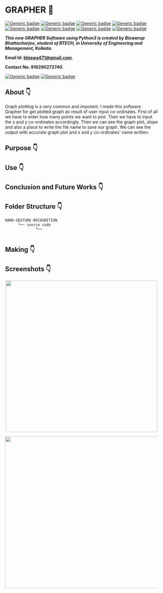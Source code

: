 # GRAPHER :star_struck: 

[![Generic badge](https://img.shields.io/badge/hand%20-gesture-red)](https://shields.io/) [![Generic badge](https://img.shields.io/badge/advance-Python3-yellowgreen)](https://shields.io/) [![Generic badge](https://img.shields.io/badge/module-numpy-ff69b4)](https://shields.io/) [![Generic badge](https://img.shields.io/badge/module%20-cv2-success)](https://shields.io/) [![Generic badge](https://img.shields.io/badge/computer-vision-blueviolet)](https://shields.io/) [![Generic badge](https://img.shields.io/badge/module-math-critical)](https://shields.io/) [![Generic badge](https://img.shields.io/badge/python-3.6-green)](https://shields.io/) [![Generic badge](https://img.shields.io/badge/pycharm-2019.3.5-blue)](https://shields.io/)
<br>

***This new GRAPHER Software using Python3 is created by Biswarup Bhattacharjee, student of BTECH, in University of Engineering and Management, Kolkata.***

**Email Id: bbiswa471@gmail.com.** 

**Contact No: 916290272740.** 

[![Generic badge](https://img.shields.io/badge/contact%20me-facebook-blue)](https://www.facebook.com/biswarup.bhattacharjee.5811) [![Generic badge](https://img.shields.io/badge/visit%20my%20projects%20-github-brightgreen)](https://github.com/biswa2210)

## About :point_down: 

</div align="justified">

Graph plotting is a very common and impotant. I made this software Grapher for get plotted graph as result of user input co-ordinates. First of all we have to enter how many points we want to plot. Then we have to input the x and y co-ordinates accordingly. Then we can see the graph plot, slope and also a place to write the file name to save our graph. We can see the output with accurate graph plot and x and y co-ordinates' name written. 
 
</div>

## Purpose :point_down:

</div align="justified">


</div>

## Use :point_down:


## Conclusion and Future Works :point_down:

</div align="justified">


</div>

## Folder Structure :point_down:

```bash
HAND-GESTURE-RECOGNITION
      └── source code
              └── 
              
```                       
## Making :point_down:

</div align="justified">


</div>

## Screenshots :point_down: 

<div align="center">
<a href="pics/gr1.jpeg"><img src="pics/gr1.jpeg width="800" height= "500"></a> 

<a href="pics/gr2.PNG"><img src="pics/gr2.PNG" width="800" height= "500"></a>
</div>


